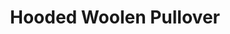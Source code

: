 ---
title: "Hooded Woolen Pullover"
categories: ["Women","Women/Pullovers"]
images: ["./P05A7052.JPG","./P05A7053.JPG"]
---